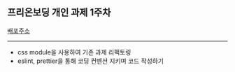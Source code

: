 ## 프리온보딩 개인 과제 1주차

[배포주소](https://imaginative-pastelito-df0fe1.netlify.app/)


--- 

- css module을 사용하여 기존 과제 리팩토링
- eslint, prettier을 통해 코딩 컨벤션 지키며 코드 작성하기
